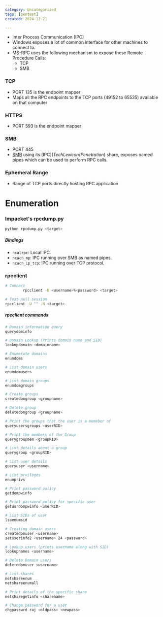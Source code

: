 ```yaml
---
category: Uncategorized
tags: [pentest]
created: 2024-12-21

---
```

- Inter Process Communication (IPC)
- Windows exposes a lot of common interface for other machines to connect to.
- MS-RPC uses the following mechanism to expose these Remote Procedure Calls:
	- TCP
	- SMB
### TCP
- PORT 135 is the endpoint mapper
- Maps all the RPC endpoints to the TCP ports (49152 to 65535) available on that computer
### HTTPS
- PORT 593 is the endpoint mapper 
### SMB
- PORT 445
- [SMB](TechLexicon/Penetration%20Testing/Exploitation/Active%20Directory/Protocols/SMB.md) using its [IPC$](TechLexicon/Penetration%20Testing/Exploitation/Active%20Directory/Protocols/SMB.md#IPC$) share, exposes named pipes which can be used to perform RPC calls.
### Ephemeral Range
- Range of TCP ports directly hosting RPC application

# Enumeration
### Impacket's rpcdump.py
```bash
python rpcdump.py <target>
```
##### Bindings
- `ncalrpc`: Local IPC.
- `ncacn_np`: IPC running over SMB as named pipes.
- `ncacn_ip_tcp`: IPC running over TCP protocol.

### rpcclient
```bash
# Connect
		rpcclient -U <username>%<password> <target>

# Test null session
rpcclient -U "" -N <target>
```
##### rpcclient commands
```bash
# Domain information query
querydominfo

# Domain Lookup (Prints domain name and SID)
lookupdomain <domainname>

# Enumerate domains
enumdoms

# List domain users
enumdomusers

# List domain groups
enumdomgroups

# Create groups
createdomgroup <groupname>

# Delete group
deletedomgroup <groupname>

# Print the groups that the user is a memeber of
queryusersgroups <userRID>

# Print the members of the Group
querygroupmem <groupRID>

# List details about a group
querygroup <groupRID>

# List user details
queryuser <username>

# List prvileges
enumprivs

# Print password policy
getdompwinfo

# Print password policy for specific user
getusrdompwinfo <userRID>

# List SIDs of user
lsaenumsid

# Creating domain users
createdomuser <username>
setuserinfo2 <username> 24 <password>

# Lookup users (prints username along with SID)
lookupnames <username>

# Delete Domain users
deletedomuser <username>

# List shares
netshareenum
netshareenumall

# Print details of the specific share
netsharegetinfo <sharename>

# Change password for a user
chgpasswrd raj <oldpass> <newpass>
```